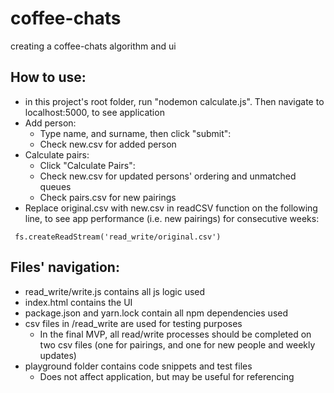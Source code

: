 # coffee-chats
creating a coffee-chats algorithm and ui

## How to use:
- in this project's root folder, run "nodemon calculate.js". Then navigate to localhost:5000, to see application
- Add person:
    - Type name, and surname, then click "submit":
    - Check new.csv for added person
- Calculate pairs:
    - Click "Calculate Pairs":
    - Check new.csv for updated persons' ordering and unmatched queues
    - Check pairs.csv for new pairings
- Replace original.csv with new.csv in readCSV function on the following line, to see app performance (i.e. new pairings) for consecutive weeks:
```
 fs.createReadStream('read_write/original.csv')
```


## Files' navigation:
- read_write/write.js contains all js logic used
- index.html contains the UI
- package.json and yarn.lock contain all npm dependencies used
- csv files in /read_write are used for testing purposes
    - In the final MVP, all read/write processes should be completed on two csv files (one for pairings, and one for new people and weekly updates)
- playground folder contains code snippets and test files
    - Does not affect application, but may be useful for referencing
